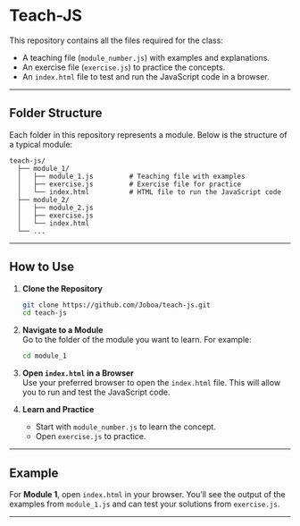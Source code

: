 # Teach-JS  

This repository contains all the files required for the class:  
- A teaching file (`module_number.js`) with examples and explanations.  
- An exercise file (`exercise.js`) to practice the concepts.  
- An `index.html` file to test and run the JavaScript code in a browser.  

---

## Folder Structure  

Each folder in this repository represents a module. Below is the structure of a typical module:  

```
teach-js/
  ├── module_1/
  │   ├── module_1.js         # Teaching file with examples
  │   ├── exercise.js         # Exercise file for practice
  │   └── index.html          # HTML file to run the JavaScript code
  ├── module_2/
  │   ├── module_2.js        
  │   ├── exercise.js        
  │   └── index.html         
  └── ...
```

---

## How to Use  

1. **Clone the Repository**  
   ```bash
   git clone https://github.com/Joboa/teach-js.git
   cd teach-js
   ```

2. **Navigate to a Module**  
   Go to the folder of the module you want to learn. For example:  
   ```bash
   cd module_1
   ```

3. **Open `index.html` in a Browser**  
   Use your preferred browser to open the `index.html` file. This will allow you to run and test the JavaScript code.  

4. **Learn and Practice**  
   - Start with `module_number.js` to learn the concept.  
   - Open `exercise.js` to practice.  

---

## Example  

For **Module 1**, open `index.html` in your browser. You’ll see the output of the examples from `module_1.js` and can test your solutions from `exercise.js`.  

---